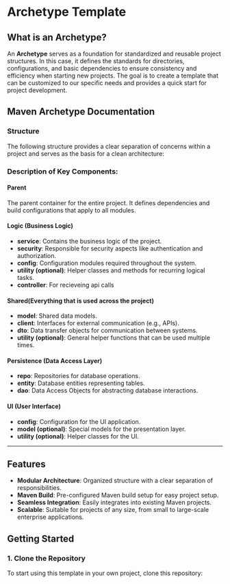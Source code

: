 # Archetype Template

## What is an Archetype?

An **Archetype** serves as a foundation for standardized and reusable project structures. In this case, it defines the
standards for directories, configurations, and basic dependencies to ensure consistency and efficiency when starting new
projects. The goal is to create a template that can be customized to our specific needs and provides a quick start for
project development.

## Maven Archetype Documentation

### Structure

The following structure provides a clear separation of concerns within a project and serves as the basis for a clean
architecture:

### Description of Key Components:

#### **Parent**

The parent container for the entire project. It defines dependencies and build configurations that apply to all modules.

#### **Logic (Business Logic)**

- **service**: Contains the business logic of the project.
- **security**: Responsible for security aspects like authentication and authorization.
- **config**: Configuration modules required throughout the system.
- **utility (optional)**: Helper classes and methods for recurring logical tasks.
- **controller**: For recieveing api calls

#### **Shared**(Everything that is used across the project)

- **model**: Shared data models.
- **client**: Interfaces for external communication (e.g., APIs).
- **dto**: Data transfer objects for communication between systems.
- **utility (optional)**: General helper functions that can be used multiple times.

#### **Persistence (Data Access Layer)**

- **repo**: Repositories for database operations.
- **entity**: Database entities representing tables.
- **dao**: Data Access Objects for abstracting database interactions.

#### **UI (User Interface)**

- **config**: Configuration for the UI application.
- **model (optional)**: Special models for the presentation layer.
- **utility (optional)**: Helper classes for the UI.

---

## Features

- **Modular Architecture**: Organized structure with a clear separation of responsibilities.
- **Maven Build**: Pre-configured Maven build setup for easy project setup.
- **Seamless Integration**: Easily integrates into existing Maven projects.
- **Scalable**: Suitable for projects of any size, from small to large-scale enterprise applications.

## Getting Started

### 1. Clone the Repository

To start using this template in your own project, clone this repository:

```bash
